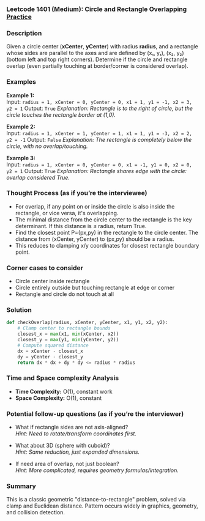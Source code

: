 ### Leetcode 1401 (Medium): Circle and Rectangle Overlapping [Practice](https://leetcode.com/problems/circle-and-rectangle-overlapping)

### Description  
Given a circle center (**xCenter**, **yCenter**) with radius **radius**, and a rectangle whose sides are parallel to the axes and are defined by (x₁, y₁), (x₂, y₂) (bottom left and top right corners). Determine if the circle and rectangle overlap (even partially touching at border/corner is considered overlap).

### Examples  
**Example 1:**  
Input: `radius = 1, xCenter = 0, yCenter = 0, x1 = 1, y1 = -1, x2 = 3, y2 = 1`
Output: `True`
*Explanation: Rectangle is to the right of circle, but the circle touches the rectangle border at (1,0).*

**Example 2:**  
Input: `radius = 1, xCenter = 1, yCenter = 1, x1 = 1, y1 = -3, x2 = 2, y2 = -1`
Output: `False`
*Explanation: The rectangle is completely below the circle, with no overlap/touching.*

**Example 3:**  
Input: `radius = 1, xCenter = 0, yCenter = 0, x1 = -1, y1 = 0, x2 = 0, y2 = 1`
Output: `True`
*Explanation: Rectangle shares edge with the circle: overlap considered True.*

### Thought Process (as if you’re the interviewee)  
- For overlap, if any point on or inside the circle is also inside the rectangle, or vice versa, it's overlapping.
- The minimal distance from the circle center to the rectangle is the key determinant. If this distance is ≤ radius, return True.
- Find the closest point P=(px,py) in the rectangle to the circle center. The distance from (xCenter, yCenter) to (px,py) should be ≤ radius.
- This reduces to clamping x/y coordinates for closest rectangle boundary point.

### Corner cases to consider  
- Circle center inside rectangle
- Circle entirely outside but touching rectangle at edge or corner
- Rectangle and circle do not touch at all

### Solution

```python
def checkOverlap(radius, xCenter, yCenter, x1, y1, x2, y2):
    # Clamp center to rectangle bounds
    closest_x = max(x1, min(xCenter, x2))
    closest_y = max(y1, min(yCenter, y2))
    # Compute squared distance
    dx = xCenter - closest_x
    dy = yCenter - closest_y
    return dx * dx + dy * dy <= radius * radius
```

### Time and Space complexity Analysis  
- **Time Complexity:** O(1), constant work
- **Space Complexity:** O(1), constant

### Potential follow-up questions (as if you’re the interviewer)  
- What if rectangle sides are not axis-aligned?  
  *Hint: Need to rotate/transform coordinates first.*

- What about 3D (sphere with cuboid)?  
  *Hint: Same reduction, just expanded dimensions.*

- If need area of overlap, not just boolean?  
  *Hint: More complicated, requires geometry formulas/integration.*

### Summary
This is a classic geometric "distance-to-rectangle" problem, solved via clamp and Euclidean distance. Pattern occurs widely in graphics, geometry, and collision detection.